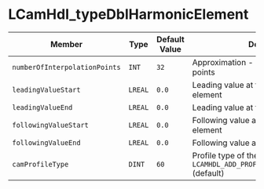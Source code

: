 # LCamHdl_typeDblHarmonicElement

| Member | Type | Default Value | Description |
|--------|------|---------------|-------------|
| `numberOfInterpolationPoints` | `INT` | `32` | Approximation - number of interpolation points |
| `leadingValueStart` | `LREAL` | `0.0` | Leading value at the beginning of the element |
| `leadingValueEnd` | `LREAL` | `0.0` | Leading value at the end of the element |
| `followingValueStart` | `LREAL` | `0.0` | Following value at the beginning of the element |
| `followingValueEnd` | `LREAL` | `0.0` | Following value at the end of the element |
| `camProfileType` | `DINT` | `60` | Profile type of the cam disk element, 60: `LCAMHDL_ADD_PROFILE_D_R_DOUBLE_HARMONIC` (default) |
